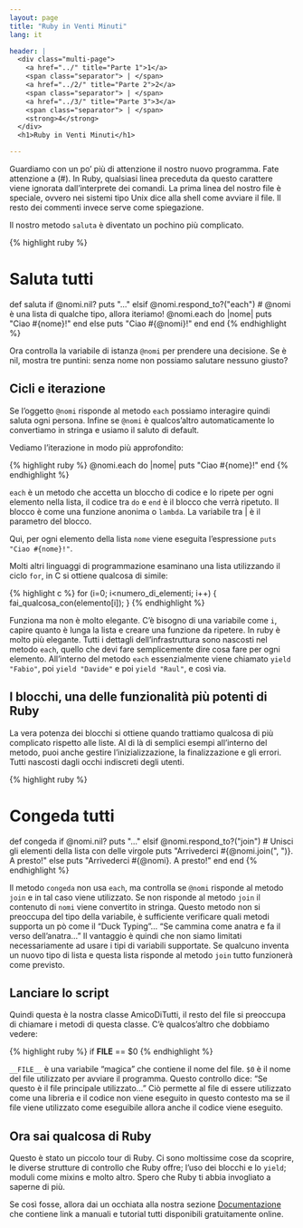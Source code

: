 ```yaml
---
layout: page
title: "Ruby in Venti Minuti"
lang: it

header: |
  <div class="multi-page">
    <a href="../" title="Parte 1">1</a>
    <span class="separator"> | </span>
    <a href="../2/" title="Parte 2">2</a>
    <span class="separator"> | </span>
    <a href="../3/" title="Parte 3">3</a>
    <span class="separator"> | </span>
    <strong>4</strong>
  </div>
  <h1>Ruby in Venti Minuti</h1>

---
```


Guardiamo con un po’ più di attenzione il nostro nuovo programma. Fate
attenzione a (#). In Ruby, qualsiasi linea preceduta da questo carattere
viene ignorata dall’interprete dei comandi. La prima linea del nostro
file è speciale, ovvero nei sistemi tipo Unix dice alla shell come
avviare il file. Il resto dei commenti invece serve come spiegazione.

Il nostro metodo `saluta` è diventato un pochino più complicato.

{% highlight ruby %}
# Saluta tutti
def saluta
  if @nomi.nil?
    puts "..."
  elsif @nomi.respond_to?("each")
    # @nomi è una lista di qualche tipo, allora iteriamo!
    @nomi.each do |nome|
      puts "Ciao #{nome}!"
    end
  else
    puts "Ciao #{@nomi}!"
  end
end
{% endhighlight %}

Ora controlla la variabile di istanza `@nomi` per prendere una
decisione. Se è nil, mostra tre puntini: senza nome non possiamo
salutare nessuno giusto?

## Cicli e iterazione

Se l’oggetto `@nomi` risponde al metodo `each` possiamo interagire
quindi saluta ogni persona. Infine se `@nomi` è qualcos’altro
automaticamente lo convertiamo in stringa e usiamo il saluto di default.

Vediamo l’iterazione in modo più approfondito:

{% highlight ruby %}
@nomi.each do |nome|
  puts "Ciao #{nome}!"
end
{% endhighlight %}

`each` è un metodo che accetta un bloccho di codice e lo ripete per ogni
elemento nella lista, il codice tra `do` e `end` è il blocco che verrà
ripetuto. Il blocco è come una funzione anonima o `lambda`. La variabile
tra \| è il parametro del blocco.

Qui, per ogni elemento della lista `nome` viene eseguita l’espressione
`puts "Ciao #{nome}!"`.

Molti altri linguaggi di programmazione esaminano una lista utilizzando
il ciclo `for`, in C si ottiene qualcosa di simile:

{% highlight c %}
for (i=0; i<numero_di_elementi; i++)
{
  fai_qualcosa_con(elemento[i]);
}
{% endhighlight %}

Funziona ma non è molto elegante. C’è bisogno di una variabile come `i`,
capire quanto è lunga la lista e creare una funzione da ripetere. In
ruby è molto più elegante. Tutti i dettagli dell’infrastruttura sono
nascosti nel metodo `each`, quello che devi fare semplicemente dire cosa
fare per ogni elemento. All’interno del metodo `each` essenzialmente
viene chiamato `yield "Fabio"`, poi `yield "Davide"` e poi `yield
"Raul"`, e così via.

## I blocchi, una delle funzionalità più potenti di Ruby

La vera potenza dei blocchi si ottiene quando trattiamo qualcosa di più
complicato rispetto alle liste. Al di là di semplici esempi all’interno
del metodo, puoi anche gestire l’inizializzazione, la finalizzazione e
gli errori. Tutti nascosti dagli occhi indiscreti degli utenti.

{% highlight ruby %}
# Congeda tutti
def congeda
  if @nomi.nil?
    puts "..."
  elsif @nomi.respond_to?("join")
    # Unisci gli elementi della lista con delle virgole
    puts "Arrivederci #{@nomi.join(", ")}. A presto!"
  else
    puts "Arrivederci #{@nomi}. A presto!"
  end
end
{% endhighlight %}

Il metodo `congeda` non usa `each`, ma controlla se `@nomi` risponde al
metodo `join` e in tal caso viene utilizzato. Se non risponde al metodo
`join` il contenuto di `nomi` viene convertito in stringa. Questo metodo
non si preoccupa del tipo della variabile, è sufficiente verificare
quali metodi supporta un pò come il “Duck Typing”... “Se cammina come
anatra e fa il verso dell’anatra…” Il vantaggio è quindi che non siamo
limitati necessariamente ad usare i tipi di variabili supportate. Se
qualcuno inventa un nuovo tipo di lista e questa lista risponde al
metodo `join` tutto funzionerà come previsto.

## Lanciare lo script

Quindi questa è la nostra classe AmicoDiTutti, il resto del file si
preoccupa di chiamare i metodi di questa classe. C’è qualcos’altro che
dobbiamo vedere:

{% highlight ruby %}
if __FILE__ == $0
{% endhighlight %}

`__FILE__` è una variabile “magica” che contiene il nome del file. `$0`
è il nome del file utilizzato per avviare il programma. Questo controllo
dice: “Se questo è il file principale utilizzato…” Ciò permette al file
di essere utilizzato come una libreria e il codice non viene eseguito in
questo contesto ma se il file viene utilizzato come eseguibile allora
anche il codice viene eseguito.

## Ora sai qualcosa di Ruby

Questo è stato un piccolo tour di Ruby. Ci sono moltissime cose da
scoprire, le diverse strutture di controllo che Ruby offre; l’uso dei
blocchi e lo `yield`; moduli come mixins e molto altro. Spero che Ruby
ti abbia invogliato a saperne di più.

Se così fosse, allora dai un occhiata alla nostra sezione
[Documentazione](/it/documentation) che contiene link a manuali e
tutorial tutti disponibili gratuitamente online.
